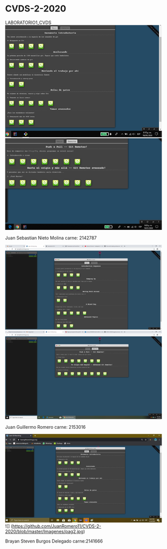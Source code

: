 # CVDS-2-2020
LABORATORIO1_CVDS
![](Imagenes/mainSebastianNieto.PNG)
![](Imagenes/remoteSebastianNieto.PNG)

Juan Sebastian Nieto Molina carne: 2142787

![](Imagenes/JuanRomero_Main.png)
![](Imagenes/JuanRomero_Remote.png)

Juan Guillermo Romero carne: 2153016

![](https://github.com/JuanRomero11/CVDS-2-2020/blob/master/Imagenes/pag1.jpg)
![] (https://github.com/JuanRomero11/CVDS-2-2020/blob/master/Imagenes/pag2.jpg)

Brayan Steven Burgos Delegado carne:2141666
